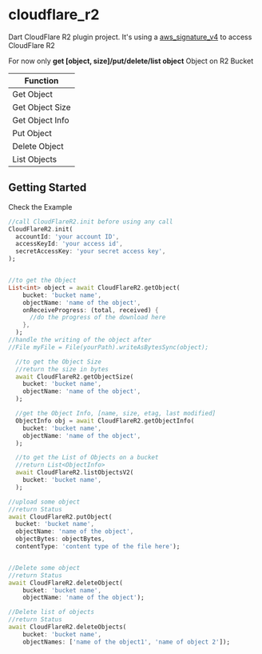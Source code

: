 # cloudflare_r2

Dart CloudFlare R2 plugin project. It's using a [aws_signature_v4](https://pub.dev/packages/aws_signature_v4) to access CloudFlare R2

For now only **get [object, size]/put/delete/list object** Object on R2 Bucket

| Function        |
| --------------- |
| Get Object      |
| Get Object Size |
| Get Object Info |
| Put Object      |
| Delete Object   |
| List Objects    |

## Getting Started

Check the Example

```dart
//call CloudFlareR2.init before using any call
CloudFlareR2.init(
  accountId: 'your account ID',
  accessKeyId: 'your access id',
  secretAccessKey: 'your secret access key',
);


//to get the Object
List<int> object = await CloudFlareR2.getObject(
    bucket: 'bucket name',
    objectName: 'name of the object',
    onReceiveProgress: (total, received) {
      //do the progress of the download here
    },
  );
//handle the writing of the object after
//File myFile = File(yourPath).writeAsBytesSync(object);

  //to get the Object Size
  //return the size in bytes
  await CloudFlareR2.getObjectSize(
    bucket: 'bucket name',
    objectName: 'name of the object',
  );

  //get the Object Info, [name, size, etag, last modified]
  ObjectInfo obj = await CloudFlareR2.getObjectInfo(
    bucket: 'bucket name',
    objectName: 'name of the object',
  );

  //to get the List of Objects on a bucket
  //return List<ObjectInfo>
  await CloudFlareR2.listObjectsV2(
    bucket: 'bucket name',
  );

//upload some object
//return Status
await CloudFlareR2.putObject(
  bucket: 'bucket name',
  objectName: 'name of the object',
  objectBytes: objectBytes,
  contentType: 'content type of the file here');


//Delete some object
//return Status
await CloudFlareR2.deleteObject(
    bucket: 'bucket name',
    objectName: 'name of the object');

//Delete list of objects
//return Status
await CloudFlareR2.deleteObjects(
    bucket: 'bucket name',
    objectNames: ['name of the object1', 'name of object 2']);
```